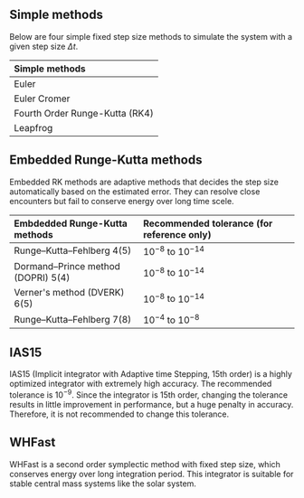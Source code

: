 ## Simple methods
Below are four simple fixed step size methods to simulate the system with a given step size $\Delta t$.

| Simple methods |
|:-----------|
| Euler |
| Euler Cromer |
| Fourth Order Runge-Kutta (RK4) |
| Leapfrog |

## Embedded Runge-Kutta methods
Embedded RK methods are adaptive methods that decides the step size automatically based on the estimated error.
They can resolve close encounters but fail to conserve energy over long time scele.

| Embdedded Runge-Kutta methods | Recommended tolerance (for reference only) |
|:-----------|:-------------|
| Runge–Kutta–Fehlberg 4(5) | $10^{-8}$ to $10^{-14}$ |
| Dormand–Prince method (DOPRI) 5(4) | $10^{-8}$ to $10^{-14}$ |
| Verner's method (DVERK) 6(5) | $10^{-8}$ to $10^{-14}$ |
| Runge–Kutta–Fehlberg 7(8) | $10^{-4}$ to $10^{-8}$ |

## IAS15
IAS15 (Implicit integrator with Adaptive time Stepping, 15th order)
is a highly optimized integrator with extremely high accuracy.
The recommended tolerance is $10^{-9}$. Since the integrator is 15th order, changing the tolerance
results in little improvement in performance, but a huge penalty in accuracy. Therefore, it is not
recommended to change this tolerance.

## WHFast
WHFast is a second order symplectic method with fixed step size, which conserves 
energy over long integration period. This integrator is suitable for stable central
mass systems like the solar system.